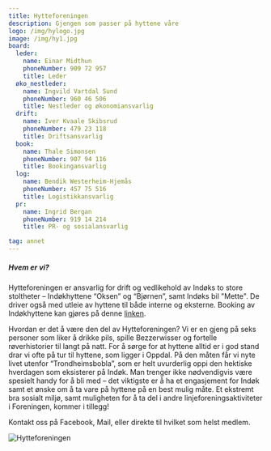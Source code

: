 ```yaml
---
title: Hytteforeningen
description: Gjengen som passer på hyttene våre
logo: /img/hylogo.jpg
image: /img/hy1.jpg
board:
  leder:
    name: Einar Midthun
    phoneNumber: 909 72 957
    title: Leder
  øko_nestleder:
    name: Ingvild Vartdal Sund
    phoneNumber: 960 46 506
    title: Nestleder og økonomiansvarlig
  drift:
    name: Iver Kvaale Skibsrud
    phoneNumber: 479 23 118
    title: Driftsansvarlig
  book:
    name: Thale Simonsen
    phoneNumber: 907 94 116
    title: Bookingansvarlig
  log:
    name: Bendik Westerheim-Hjemås
    phoneNumber: 457 75 516
    title: Logistikkansvarlig
  pr:
    name: Ingrid Bergan
    phoneNumber: 919 14 214
    title: PR- og sosialansvarlig

tag: annet
---
```


##### Hvem er vi?

Hytteforeningen er ansvarlig for drift og vedlikehold av Indøks to store stoltheter – Indøkhyttene “Oksen” og “Bjørnen”, samt Indøks bil "Mette". De driver også med utleie av hyttene til både interne og eksterne. Booking av Indøkhyttene kan gjøres på denne [linken](https://www.indokntnu.no/cabins).

Hvordan er det å være den del av Hytteforeningen? Vi er en gjeng på seks personer som liker å drikke pils, spille Bezzerwisser og fortelle røverhistorier til langt på natt. For å sørge for at hyttene alltid er i god stand drar vi ofte på tur til hyttene, som ligger i Oppdal. På den måten får vi nyte livet utenfor “Trondheimsbobla”, som er helt uvurderlig oppi den hektiske hverdagen som eksisterer på Indøk. Man trenger ikke nødvendigvis være spesielt handy for å bli med – det viktigste er å ha et engasjement for Indøk samt et ønske om å ta vare på hyttene på en best mulig måte. Et ekstremt bra sosialt miljø, samt muligheten for å ta del i andre linjeforeningsaktiviteter i Foreningen, kommer i tillegg!

Kontakt oss på Facebook, Mail, eller direkte til hvilket som helst medlem.

![Hytteforeningen](/img/hy2.jpg)
